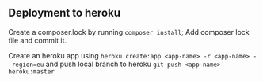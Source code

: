 
## Deployment to heroku

Create a composer.lock by running `composer install`; Add composer lock file and commit it.

Create an heroku app using `heroku create:app <app-name> -r <app-name> --region=eu` and push local branch to heroku `git push <app-name> heroku:master`

 
